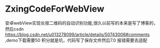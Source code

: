 # ZxingCodeForWebView
安卓webView实现长按二维码的自动识别功能,很久以前写的本来是写了博客的，然后csdn https://blog.csdn.net/u013278099/article/details/50743006#comments ,demo下载需要50 积分就是坑，代码写了保存文件然后7.0 报错需要去适配 
